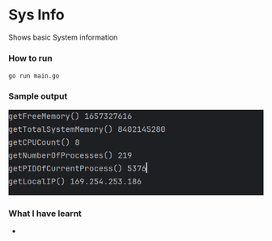 # Sys Info
Shows basic System information

### How to run
```shell
go run main.go
```

### Sample output
 ![](screenshot\screenshot.png)

### What I have learnt
- 
